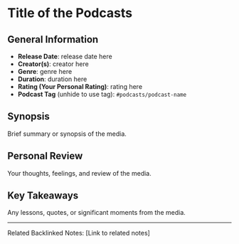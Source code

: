 # Title of the Podcasts

## General Information
- **Release Date**: release date here
- **Creator(s)**: creator here
- **Genre**: genre here
- **Duration**: duration here
- **Rating (Your Personal Rating)**: rating here
- **Podcast Tag** (unhide to use tag): `#podcasts/podcast-name`

## Synopsis
Brief summary or synopsis of the media.

## Personal Review
Your thoughts, feelings, and review of the media.

## Key Takeaways
Any lessons, quotes, or significant moments from the media.

---
Related Backlinked Notes: [Link to related notes]
